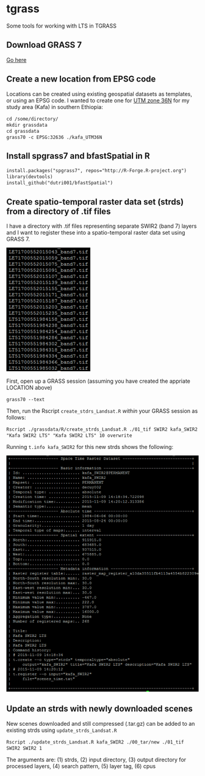 # tgrass
Some tools for working with LTS in TGRASS

## Download GRASS 7
<a href="https://grass.osgeo.org/grass7/" target="_blank">Go here</a>

## Create a new location from EPSG code
Locations can be created using existing geospatial datasets as templates, or using an EPSG code. I wanted to create one for <a href="http://spatialreference.org/ref/epsg/wgs-84-utm-zone-36n/" target="_blank">UTM zone 36N</a> for my study area (Kafa) in southern Ethiopia:

```
cd /some/directory/
mkdir grassdata
cd grassdata
grass70 -c EPSG:32636 ./kafa_UTM36N
```

## Install spgrass7 and bfastSpatial in R
```
install.packages("spgrass7", repos="http://R-Forge.R-project.org")
library(devtools)
install_github("dutri001/bfastSpatial")
```

## Create spatio-temporal raster data set (strds) from a directory of .tif files
I have a directory with .tif files representing separate SWIR2 (band 7) layers and I want to register these into a spatio-temporal raster data set using GRASS 7.

![File List](https://github.com/bendv/tgrass/blob/master/img/file_list.png)

First, open up a GRASS session (assuming you have created the appriate LOCATION above)

```
grass70 --text
```

Then, run the Rscript ```create_stdrs_Landsat.R``` *within* your GRASS session as follows:

```
Rscript ./grassdata/R/create_strds_Landsat.R ./01_tif SWIR2 kafa_SWIR2 "Kafa SWIR2 LTS" "Kafa SWIR2 LTS" 10 overwrite
```

Running ```t.info kafa_SWIR2``` for this new strds shows the following:

![t.info](https://github.com/bendv/tgrass/blob/master/img/t_info.png)

## Update an strds with newly downloaded scenes
New scenes downloaded and still compressed (.tar.gz) can be added to an existing strds using ```update_strds_Landsat.R```

```
Rscript ./update_strds_Landsat.R kafa_SWIR2 ./00_tar/new ./01_tif SWIR2 SWIR2 1
```

The arguments are: (1) strds, (2) input directory, (3) output directory for processed layers, (4) search pattern, (5) layer tag, (6) cpus


